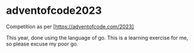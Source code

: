 # adventofcode2023

Competition as per [https://adventofcode.com/2023]

This year, done using the language of go. This is a learning exercise for me, so please excuse my poor go.

